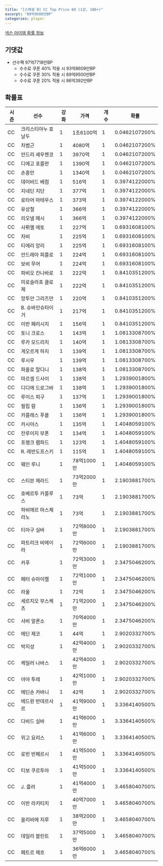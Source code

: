 ```yaml
---
title: "[스페셜 B] CC Top Price 60 (1강, 106+)"
excerpt: "89억9500만BP"
categories: player
---
```

[넥슨 아이템 확률 정보](http://iteminfo.nexon.com/probability/fo4?sn=7429)

## 기댓값
  - 선수팩 97억7718만BP
    - 수수료 쿠폰 40% 적용 시 93억8609만BP
    - 수수료 쿠폰 30% 적용 시 89억9500만BP
    - 수수료 쿠폰 20% 적용 시 86억392만BP


## 확률표

|시즌|선수|강화|가격|개수|확률|
|---|---|---|---|---|---|
|CC|크리스티아누 호날두|1|1조6100억|1|0.0462107200%|
|CC|차범근|1|4080억|1|0.0462107200%|
|CC|안드리 셰우첸코|1|3970억|1|0.0462107200%|
|CC|디에고 포를란|1|1390억|1|0.0462107200%|
|CC|손흥민|1|1340억|1|0.0462107200%|
|CC|데이비드 베컴|1|516억|1|0.3974122000%|
|CC|지네딘 지단|1|377억|1|0.3974122000%|
|CC|로타어 마테우스|1|373억|1|0.3974122000%|
|CC|유상철|1|366억|1|0.3974122000%|
|CC|리오넬 메시|1|366억|1|0.3974122000%|
|CC|사뮈엘 에토|1|227억|1|0.6931608100%|
|CC|차비|1|225억|1|0.6931608100%|
|CC|티에리 앙리|1|225억|1|0.6931608100%|
|CC|안드레아 피를로|1|224억|1|0.6931608100%|
|CC|보비 무어|1|224억|1|0.6931608100%|
|CC|파비오 칸나바로|1|222억|1|0.8410351200%|
|CC|미로슬라프 클로제|1|222억|1|0.8410351200%|
|CC|앙투안 그리즈만|1|220억|1|0.8410351200%|
|CC|B. 슈바인슈타이거|1|217억|1|0.8410351200%|
|CC|이반 페리시치|1|156억|1|0.8410351200%|
|CC|토니 크로스|1|143억|1|1.0813308700%|
|CC|루카 모드리치|1|140억|1|1.0813308700%|
|CC|게오르게 하지|1|139억|1|1.0813308700%|
|CC|루시우|1|139억|1|1.0813308700%|
|CC|파올로 말디니|1|138억|1|1.0813308700%|
|CC|마르셀 드사이|1|138억|1|1.2939001800%|
|CC|디디에 드로그바|1|138억|1|1.2939001800%|
|CC|루이스 피구|1|137억|1|1.2939001800%|
|CC|필립 람|1|136억|1|1.2939001800%|
|CC|카를레스 푸욜|1|136억|1|1.2939001800%|
|CC|카시야스|1|135억|1|1.4048059100%|
|CC|잔루이지 부폰|1|134억|1|1.4048059100%|
|CC|프랭크 램파드|1|123억|1|1.4048059100%|
|CC|R. 레반도프스키|1|115억|1|1.4048059100%|
|CC|웨인 루니|1|78억1000만|1|1.4048059100%|
|CC|스티븐 제라드|1|73억2000만|1|2.1903881700%|
|CC|호베르투 카를루스|1|73억|1|2.1903881700%|
|CC|하비에르 마스체라노|1|73억|1|2.1903881700%|
|CC|티아구 실바|1|72억8000만|1|2.1903881700%|
|CC|파트리크 비에이라|1|72억6000만|1|2.1903881700%|
|CC|카푸|1|72억3000만|1|2.3475046200%|
|CC|페터 슈마이켈|1|72억1000만|1|2.3475046200%|
|CC|라울|1|72억|1|2.3475046200%|
|CC|세르지오 부스케츠|1|71억2000만|1|2.3475046200%|
|CC|샤비 알론소|1|70억4000만|1|2.3475046200%|
|CC|에딘 제코|1|44억|1|2.9020332700%|
|CC|박지성|1|42억4000만|1|2.9020332700%|
|CC|케일러 나바스|1|42억4000만|1|2.9020332700%|
|CC|야야 투레|1|42억1000만|1|2.9020332700%|
|CC|에딘손 카바니|1|42억|1|2.9020332700%|
|CC|에드윈 반데르사르|1|41억9000만|1|3.3364140500%|
|CC|다비드 실바|1|41억6000만|1|3.3364140500%|
|CC|위고 요리스|1|41억6000만|1|3.3364140500%|
|CC|로빈 반페르시|1|41억5000만|1|3.3364140500%|
|CC|티보 쿠르투아|1|41억5000만|1|3.3364140500%|
|CC|J. 콜러|1|41억4000만|1|3.4658040700%|
|CC|이반 라키티치|1|40억7000만|1|3.4658040700%|
|CC|올리비에 지루|1|38억2000만|1|3.4658040700%|
|CC|데일리 블린트|1|37억5000만|1|3.4658040700%|
|CC|페트르 체흐|1|36억6000만|1|3.4658040700%|
